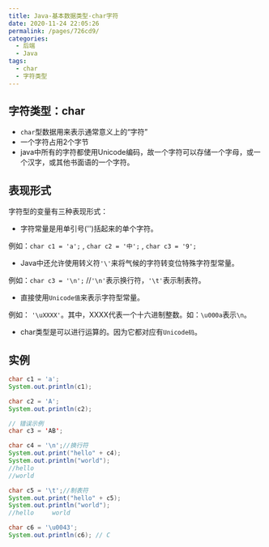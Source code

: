 ```yaml
---
title: Java-基本数据类型-char字符
date: 2020-11-24 22:05:26
permalink: /pages/726cd9/
categories:
  - 后端
  - Java
tags:
  - char
  - 字符类型
---
```


## 字符类型：char

- `char`型数据用来表示通常意义上的“字符”
- 一个字符占用2个字节
- java中所有的字符都使用Unicode编码，故一个字符可以存储一个字母，或一个汉字，或其他书面语的一个字符。



## 表现形式

字符型的变量有三种表现形式：

- 字符常量是用单引号('')括起来的单个字符。

例如：`char c1 = 'a';` , `char c2 = '中';`  , `char c3 = '9';`

- Java中还允许使用转义符`'\'`来将气候的字符转变位特殊字符型常量。

例如：`char c3 = '\n';` //`'\n'`表示换行符，`'\t'`表示制表符。

- 直接使用`Unicode值`来表示字符型常量。

例如： `'\uXXXX'`。其中，XXXX代表一个十六进制整数。如：`\u000a`表示`\n`。

- char类型是可以进行运算的。因为它都对应有`Unicode码`。



## 实例

~~~java
char c1 = 'a';
System.out.println(c1);

char c2 = 'A';
System.out.println(c2);

// 错误示例
char c3 = 'AB';

char c4 = '\n';//换行符
System.out.print("hello" + c4);
System.out.println("world");
//hello
//world

char c5 = '\t';//制表符
System.out.print("hello" + c5);
System.out.println("world");
//hello		world

char c6 = '\u0043';
System.out.println(c6); // C
~~~

